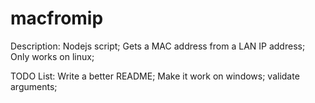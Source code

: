 macfromip
=========

Description:
Nodejs script;
Gets a MAC address from a LAN IP address;
Only works on linux;

TODO List:
Write a better README;
Make it work on windows;
validate arguments;

